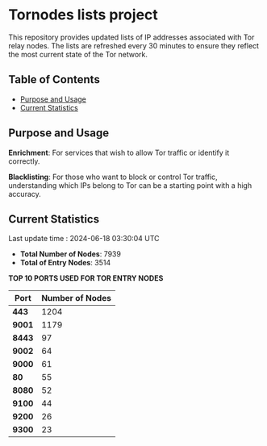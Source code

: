 # Tornodes lists project

This repository provides updated lists of IP addresses associated with Tor relay nodes. The lists are refreshed every 30 minutes to ensure they reflect the most current state of the Tor network.

## Table of Contents

- [Purpose and Usage](#purpose-and-usage)
- [Current Statistics](#current-statistics)


## Purpose and Usage

**Enrichment**: For services that wish to allow Tor traffic or identify it correctly.

**Blacklisting**: For those who want to block or control Tor traffic, understanding which IPs belong to Tor can be a starting point with a high accuracy.

## Current Statistics

Last update time : 2024-06-18 03:30:04 UTC

- **Total Number of Nodes**: 7939
- **Total of Entry Nodes**: 3514

**TOP 10 PORTS USED FOR TOR ENTRY NODES**

| **Port** | **Number of Nodes** |
|------|-----------------|
| **443**   | 1204  |
| **9001**   | 1179  |
| **8443**   | 97  |
| **9002**   | 64  |
| **9000**   | 61  |
| **80**   | 55  |
| **8080**   | 52  |
| **9100**   | 44  |
| **9200**   | 26  |
| **9300**   | 23  |

